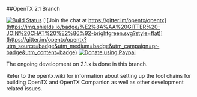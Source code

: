 ﻿##OpenTX 2.1 Branch

[![Build Status](https://travis-ci.org/opentx/opentx.svg?branch=master)](https://travis-ci.org/opentx/opentx)
[![Join the chat at https://gitter.im/opentx/opentx](https://img.shields.io/badge/%E2%8A%AA%20GITTER%20-JOIN%20CHAT%20%E2%86%92-brightgreen.svg?style=flat)](https://gitter.im/opentx/opentx?utm_source=badge&utm_medium=badge&utm_campaign=pr-badge&utm_content=badge)
[![Donate using Paypal](https://img.shields.io/badge/paypal-donate-yellow.svg)](https://www.paypal.com/cgi-bin/webscr?cmd=_s-xclick&hosted_button_id=DJ9MASSKVW8WN)

The ongoing development on 2.1.x is done in this branch.

Refer to the opentx.wiki for information about setting up the tool chains for building OpenTX and OpenTX Companion as well as other development related issues.
